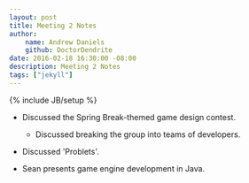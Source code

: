```yaml
---
layout: post
title: Meeting 2 Notes
author:
    name: Andrew Daniels
    github: DoctorDendrite
date: 2016-02-18 16:30:00 -08:00
description: Meeting 2 Notes
tags: ["jekyll"]
---
```

{% include JB/setup %}

- Discussed the Spring Break-themed game design contest.
    - Discussed breaking the group into teams of developers.

- Discussed 'Problets'.

- Sean presents game engine development in Java.